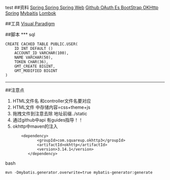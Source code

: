 
test
##资料
[Spring ](https://spring.io/guides )
[Spring ](https://github.com/qianchonghao/Community)
[Spring Web](https://spring.io/guides/gs/serving-web-content/)
[Github OAuth  ](https://developer.github.com/apps/building-oauth-apps/creating-an-oauth-app/)
[Es ](https://elasticsearch.cn/)
[BootStrap ](https://v3.bootcss.com)
[OKHttp](https://square.github.io/okhttp/)
[Spring](https://docs.spring.io/spring-boot/docs/2.0.0.RC1/reference/htmlsingle/#boot-documentation)
[Mybaitis]()
[Lombok](https://www.projectlombok.org)

##工具
[Visual Paradigm](https://www.visual-paradigm.com/cn/)

##脚本
*** sql
```
CREATE CACHED TABLE PUBLIC.USER(
    ID INT DEFAULT () 
    ACCOUNT_ID VARCHAR(100),
    NAME VARCHAR(50),
    TOKEN CHAR(36),
    GMT_CREATE BIGINT,
    GMT_MODIFIED BIGINT
)
```

*** 
##注意点
1. HTML文件名 和controller文件名要对应
2. HTML文件 <head>中存储内容=css+theme+js
3. 拖拽文件到<head>注意去除 地址前缀../static
4. 通过github中api 有guides指导！！
5. okhttp中maven的注入  
```
       <dependency>
              <groupId>com.squareup.okhttp3</groupId>
              <artifactId>okhttp</artifactId>
              <version>3.14.1</version>
          </dependency>
```

bash
```
mvn -Dmybatis.generator.overwrite=true mybatis-generator:generate
```